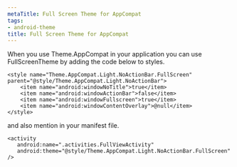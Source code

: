 ```yaml
---
metaTitle: Full Screen Theme for AppCompat
tags:
- android-theme
title: Full Screen Theme for AppCompat
---
```


When you use Theme.AppCompat in your application you can use FullScreenTheme by adding the code below to styles.



```
<style name="Theme.AppCompat.Light.NoActionBar.FullScreen" parent="@style/Theme.AppCompat.Light.NoActionBar">
    <item name="android:windowNoTitle">true</item>
    <item name="android:windowActionBar">false</item>
    <item name="android:windowFullscreen">true</item>
    <item name="android:windowContentOverlay">@null</item>
</style>

```

and also mention in your manifest file.



```
<activity
   android:name=".activities.FullViewActivity"
   android:theme="@style/Theme.AppCompat.Light.NoActionBar.FullScreen" 
/>

```
